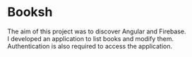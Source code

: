 # Booksh

The aim of this project was to discover Angular and Firebase.  
I developed an application to list books and modify them.  
Authentication is also required to access the application.
